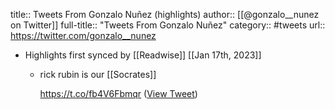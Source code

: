 title:: Tweets From Gonzalo Nuñez (highlights)
author:: [[@gonzalo__nunez on Twitter]]
full-title:: "Tweets From Gonzalo Nuñez"
category:: #tweets
url:: https://twitter.com/gonzalo__nunez

- Highlights first synced by [[Readwise]] [[Jan 17th, 2023]]
	- rick rubin is our [[Socrates]]
	  
	  https://t.co/fb4V6Fbmqr ([View Tweet](https://twitter.com/gonzalo__nunez/status/1615038158361460757))